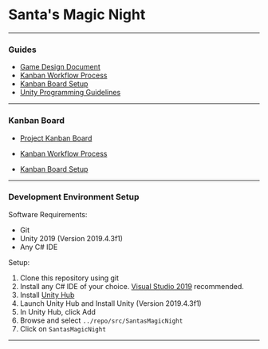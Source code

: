 # Santa's Magic Night

----

### Guides

- [Game Design Document](./design/game-design-document.md)
- [Kanban Workflow Process](./guides/kanban-workflow-guide.md)
- [Kanban Board Setup](./guides/kanban-board-guide.md)
- [Unity Programming Guidelines](./guides/unity-design-guidelines.md)

----

### Kanban Board

- [Project Kanban Board](https://zube.io/enigmadragons/santas-magic-night/w/santas-magic-night/kanban)

- [Kanban Workflow Process](./guides/kanban-workflow-guide.md)
- [Kanban Board Setup](./guide/kanban-board-guide.md)

----

### Development Environment Setup

Software Requirements:
- Git
- Unity 2019 (Version 2019.4.3f1)
- Any C# IDE

Setup:
1. Clone this repository using git
2. Install any C# IDE of your choice. [Visual Studio 2019](https://visualstudio.microsoft.com/thank-you-downloading-visual-studio/?sku=Community&rel=16) recommended.
3. Install [Unity Hub](https://unity3d.com/get-unity/download)
4. Launch Unity Hub and Install Unity (Version 2019.4.3f1)
5. In Unity Hub, click Add
6. Browse and select `../repo/src/SantasMagicNight`
7. Click on `SantasMagicNight`

----
